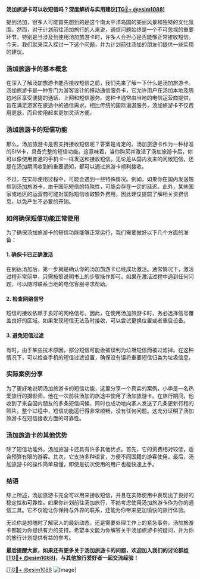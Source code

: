 **汤加旅游卡可以收短信吗？深度解析与实用建议[[TG💪+ @esim1088](https://t.me/s/esim1088)]**

提到汤加，很多人可能首先想到的是这个南太平洋岛国的美丽风景和独特的文化氛围。然而，对于计划前往汤加旅行的人来说，通信问题始终是一个不可忽视的重要环节。特别是当涉及到使用汤加旅游卡时，许多人会担心是否能够正常接收短信。今天，我们就来深入探讨一下这个问题，并为计划前往汤加的朋友们提供一些实用的建议。

### 汤加旅游卡的基本概念

在深入了解汤加旅游卡能否接收短信之前，我们先来了解一下什么是汤加旅游卡。汤加旅游卡是一种专门为游客设计的移动通信服务卡，它允许用户在汤加本地及周边地区享受便捷的通话、上网和短信服务。这种卡通常由当地的电信运营商提供，旨在满足游客在旅途中的通信需求。相比传统的国际漫游服务，汤加旅游卡不仅费用更低，而且使用起来更加灵活方便。

### 汤加旅游卡的短信功能

那么，汤加旅游卡是否支持接收短信呢？答案是肯定的。汤加旅游卡作为一种标准的SIM卡，具备完整的短信功能。这意味着，当你购买并激活了汤加旅游卡后，你可以像使用普通的手机卡一样发送和接收短信。无论是从国内发来的问候短信，还是在汤加期间收到的重要通知，都可以通过旅游卡顺利接收。

不过，在实际使用过程中，可能会遇到一些特殊情况。例如，如果你在国内发送短信到汤加旅游卡，由于国际短信的特殊性，可能会存在一定的延迟。此外，某些国家或地区的运营商可能对国际短信收取额外费用，因此建议提前了解相关资费信息，以免产生不必要的开销。

### 如何确保短信功能正常使用

为了确保汤加旅游卡的短信功能能够正常运行，我们需要做好以下几个方面的准备：

#### 1. 确保卡已正确激活
在到达汤加后，第一步就是确认你的汤加旅游卡已经成功激活。通常情况下，激活过程非常简单，只需按照说明书上的步骤操作即可。如果在激活过程中遇到任何问题，可以随时联系当地的电信客服寻求帮助。

#### 2. 检查网络信号
短信的接收依赖于良好的网络信号。因此，在使用汤加旅游卡时，务必选择信号覆盖良好的区域。如果发现短信无法及时接收，可以尝试更换位置或者重启设备。

#### 3. 避免短信过滤
有时，由于某些技术原因，部分短信可能会被误判为垃圾短信而被过滤掉。在这种情况下，可以检查手机的短信过滤设置，确保没有误将重要短信归类为垃圾信息。

### 实际案例分享

为了更好地说明汤加旅游卡的短信功能，这里分享一个真实的案例。小李是一名热爱旅行的摄影师，他在一次前往汤加的旅途中使用了汤加旅游卡。在旅行期间，他收到了来自国内朋友的多条短信问候，同时也成功地向家人发送了几条更新行程的照片。整个过程中，短信功能运行得非常顺畅，没有任何问题。这充分证明了汤加旅游卡在短信接收方面的可靠性。

### 汤加旅游卡的其他优势

除了短信功能外，汤加旅游卡还具有许多其他优点。首先，它的资费相对较低，适合预算有限的游客。其次，它支持多种语言，方便不同国籍的游客使用。最后，汤加旅游卡的操作简单易懂，即使是初次使用的用户也能快速上手。

### 结语

综上所述，汤加旅游卡完全可以用来接收短信，并且在实际使用中表现出了良好的稳定性和可靠性。如果你计划前往汤加旅行，不妨考虑使用汤加旅游卡作为你的通信工具。它不仅能让你保持与外界的联系，还能为你带来更加愉快的旅行体验。

无论你是想随时了解家人的最新动态，还是需要处理工作上的紧急事务，汤加旅游卡都能为你提供有力的支持。希望本文能为你解答关于汤加旅游卡的疑问，并为你的旅行计划提供有益的参考。

**最后提醒大家，如果还有更多关于汤加旅游卡的问题，欢迎加入我们的讨论群组[[TG💪+ @esim1088](https://t.me/s/esim1088)]，与其他旅行爱好者一起交流经验！**

[[TG💪+ @esim1088](https://t.me/s/esim1088) ![Image](https://i.postimg.cc/4NQfJmqS/Snipaste-2025-05-13-00-14-12.png)]